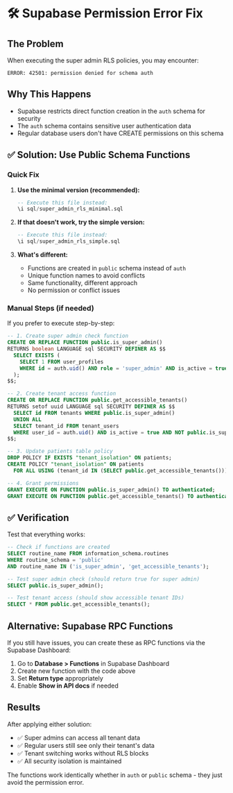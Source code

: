 # 🛠️ Supabase Permission Error Fix

## The Problem
When executing the super admin RLS policies, you may encounter:
```
ERROR: 42501: permission denied for schema auth
```

## Why This Happens
- Supabase restricts direct function creation in the `auth` schema for security
- The `auth` schema contains sensitive user authentication data
- Regular database users don't have CREATE permissions on this schema

## ✅ Solution: Use Public Schema Functions

### Quick Fix
1. **Use the minimal version (recommended):**
   ```sql
   -- Execute this file instead:
   \i sql/super_admin_rls_minimal.sql
   ```

2. **If that doesn't work, try the simple version:**
   ```sql
   -- Execute this file instead:
   \i sql/super_admin_rls_simple.sql
   ```

3. **What's different:**
   - Functions are created in `public` schema instead of `auth`
   - Unique function names to avoid conflicts
   - Same functionality, different approach
   - No permission or conflict issues

### Manual Steps (if needed)
If you prefer to execute step-by-step:

```sql
-- 1. Create super admin check function
CREATE OR REPLACE FUNCTION public.is_super_admin()
RETURNS boolean LANGUAGE sql SECURITY DEFINER AS $$
  SELECT EXISTS (
    SELECT 1 FROM user_profiles 
    WHERE id = auth.uid() AND role = 'super_admin' AND is_active = true
  );
$$;

-- 2. Create tenant access function  
CREATE OR REPLACE FUNCTION public.get_accessible_tenants()
RETURNS setof uuid LANGUAGE sql SECURITY DEFINER AS $$
  SELECT id FROM tenants WHERE public.is_super_admin()
  UNION ALL
  SELECT tenant_id FROM tenant_users 
  WHERE user_id = auth.uid() AND is_active = true AND NOT public.is_super_admin();
$$;

-- 3. Update patients table policy
DROP POLICY IF EXISTS "tenant_isolation" ON patients;
CREATE POLICY "tenant_isolation" ON patients
  FOR ALL USING (tenant_id IN (SELECT public.get_accessible_tenants()));

-- 4. Grant permissions
GRANT EXECUTE ON FUNCTION public.is_super_admin() TO authenticated;
GRANT EXECUTE ON FUNCTION public.get_accessible_tenants() TO authenticated;
```

## ✅ Verification

Test that everything works:

```sql
-- Check if functions are created
SELECT routine_name FROM information_schema.routines 
WHERE routine_schema = 'public' 
AND routine_name IN ('is_super_admin', 'get_accessible_tenants');

-- Test super admin check (should return true for super admin)
SELECT public.is_super_admin();

-- Test tenant access (should show accessible tenant IDs)
SELECT * FROM public.get_accessible_tenants();
```

## Alternative: Supabase RPC Functions

If you still have issues, you can create these as RPC functions via the Supabase Dashboard:

1. Go to **Database > Functions** in Supabase Dashboard
2. Create new function with the code above
3. Set **Return type** appropriately
4. Enable **Show in API docs** if needed

## Results

After applying either solution:
- ✅ Super admins can access all tenant data
- ✅ Regular users still see only their tenant's data  
- ✅ Tenant switching works without RLS blocks
- ✅ All security isolation is maintained

The functions work identically whether in `auth` or `public` schema - they just avoid the permission error.